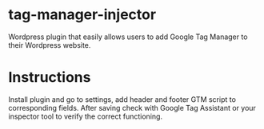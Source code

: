 # tag-manager-injector
Wordpress plugin that easily allows users to add Google Tag Manager to their Wordpress website.


# Instructions
Install plugin and go to settings, add header and footer GTM script to corresponding fields. After saving check with Google Tag Assistant or your inspector tool to verify the correct functioning.
